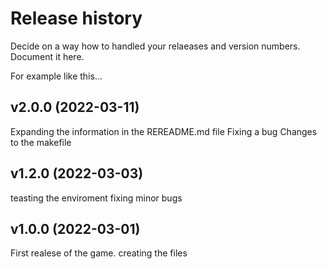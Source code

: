 Release history
========================

Decide on a way how to handled your relaeases and version numbers. Document it here.

For example like this...

v2.0.0 (2022-03-11)
------------------------
Expanding the information in the REREADME.md file
Fixing a bug 
Changes to the makefile 


v1.2.0 (2022-03-03)
------------------------
teasting the enviroment 
fixing minor bugs 

v1.0.0 (2022-03-01)
------------------------
 First realese of the game. 
 creating the files 
